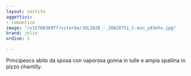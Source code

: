 ```yaml
---
layout: vestito
aggettivi:
- romantico
image: "/v1570636977/viterbo/JOL1628_-_JOA20751_C-min_y83ehx.jpg"
brand: jolie
ordine: 1

---
```

Principesco abito da sposa con vaporosa gonna in tulle e ampia spallina in pizzo chantilly.